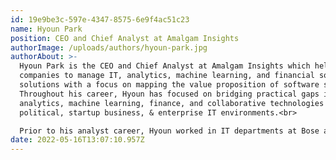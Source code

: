```yaml
---
id: 19e9be3c-597e-4347-8575-6e9f4ac51c23
name: Hyoun Park
position: CEO and Chief Analyst at Amalgam Insights
authorImage: /uploads/authors/hyoun-park.jpg
authorAbout: >-
  Hyoun Park is the CEO and Chief Analyst at Amalgam Insights which helps
  companies to manage IT, analytics, machine learning, and financial software
  solutions with a focus on mapping the value proposition of software solutions.
  Throughout his career, Hyoun has focused on bridging practical gaps in data,
  analytics, machine learning, finance, and collaborative technologies across
  political, startup business, & enterprise IT environments.<br>

  Prior to his analyst career, Hyoun worked in IT departments at Bose and Teradyne, managed billing environments at multiple venture-capital backed telecom startups, and worked on the first fantasy baseball website, the late, great <a target="_blank" href="http://web.archive.org/web/19990125101348/http:/www.mosey.com/">mosey.com</a>
date: 2022-05-16T13:07:10.957Z
---
```

